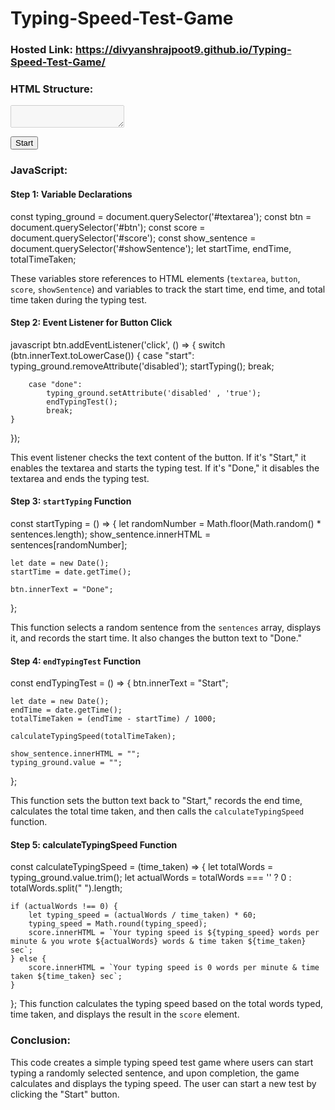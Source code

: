 # Typing-Speed-Test-Game
### Hosted Link: https://divyanshrajpoot9.github.io/Typing-Speed-Test-Game/

### HTML Structure:

<textarea id="textarea" disabled></textarea>
<button id="btn">Start</button>
<p id="score"></p>
<p id="showSentence"></p>

### JavaScript:
#### Step 1: Variable Declarations
const typing_ground = document.querySelector('#textarea');
const btn = document.querySelector('#btn');
const score = document.querySelector('#score');
const show_sentence = document.querySelector('#showSentence');
let startTime, endTime, totalTimeTaken;

These variables store references to HTML elements (`textarea`, `button`, `score`, `showSentence`) and variables to track the start time, end time, and total time taken during the typing test.

#### Step 2: Event Listener for Button Click
javascript
btn.addEventListener('click', () => {
    switch (btn.innerText.toLowerCase()) {
        case "start":
            typing_ground.removeAttribute('disabled');
            startTyping();
            break;

        case "done":
            typing_ground.setAttribute('disabled' , 'true');
            endTypingTest();
            break;
    }
});

This event listener checks the text content of the button. If it's "Start," it enables the textarea and starts the typing test. If it's "Done," it disables the textarea and ends the typing test.

#### Step 3: `startTyping` Function
const startTyping = () => {
    let randomNumber = Math.floor(Math.random() * sentences.length);
    show_sentence.innerHTML = sentences[randomNumber];

    let date = new Date();
    startTime = date.getTime();

    btn.innerText = "Done";
};

This function selects a random sentence from the `sentences` array, displays it, and records the start time. It also changes the button text to "Done."

#### Step 4: `endTypingTest` Function
const endTypingTest = () => {
    btn.innerText = "Start";

    let date = new Date();
    endTime = date.getTime();
    totalTimeTaken = (endTime - startTime) / 1000;

    calculateTypingSpeed(totalTimeTaken);

    show_sentence.innerHTML = "";
    typing_ground.value = "";
};


This function sets the button text back to "Start," records the end time, calculates the total time taken, and then calls the `calculateTypingSpeed` function.

#### Step 5: calculateTypingSpeed Function
const calculateTypingSpeed = (time_taken) => {
    let totalWords = typing_ground.value.trim();
    let actualWords = totalWords === '' ? 0 : totalWords.split(" ").length;

    if (actualWords !== 0) {
        let typing_speed = (actualWords / time_taken) * 60;
        typing_speed = Math.round(typing_speed);
        score.innerHTML = `Your typing speed is ${typing_speed} words per minute & you wrote ${actualWords} words & time taken ${time_taken} sec`;
    } else {
        score.innerHTML = `Your typing speed is 0 words per minute & time taken ${time_taken} sec`;
    }
};
This function calculates the typing speed based on the total words typed, time taken, and displays the result in the `score` element.

### Conclusion:
This code creates a simple typing speed test game where users can start typing a randomly selected sentence, and upon completion, the game calculates and displays the typing speed. The user can start a new test by clicking the "Start" button.
